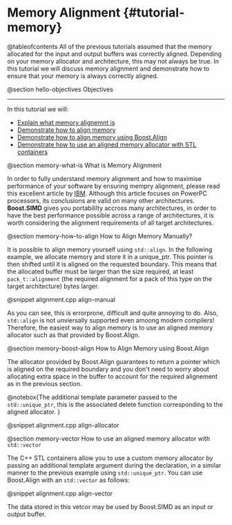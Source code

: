 Memory Alignment {#tutorial-memory}
=========

@tableofcontents
All of the previous tutorials assumed that the memory allocated for the input and output
buffers was correctly aligned. Depending on your memory allocator and architecture,
this may not always be true. In this tutorial we will discuss memory alignment
and demonstrate how to ensure that your memory is always correctly aligned.

@section hello-objectives Objectives

-------------------------------------

In this tutorial we will:
- [Explain what memory alignemnt is](#memory-what-is)
- [Demonstrate how to align memory](#memory-how-to-align)
- [Demonstrate how to align memory using Boost.Align](#memory-boost-align)
- [Demonstrate how to use an aligned memory allocator with STL containers](#memory-vector)

@section memory-what-is What is Memory Alignment

In order to fully understand memory alignment and how to maximise performance of your software by
ensuring mempry alignment, please read this excellent article by [IBM](http://www.ibm.com/developerworks/library/pa-dalign/).
Although this article focuses on PowerPC processors, its conclusions are valid on many other architectures.
**Boost.SIMD** gives you portabililty accross many architectures, in order to have the best
performance possible across a range of architectures, it is worth considering the alignment requirements
of all target architectures.

@section memory-how-to-align How to Align Memory Manually?

It is possible to align memory yourself using `std::align`. In the following example, we allocate memory
and store it in a unique_ptr. This pointer is then shifted until it is aligned on the requested boundary.
This means that the allocated buffer must be larger than the size required, at least `pack_t::alignment`
(the required alignment for a pack of this type on the target architecture) bytes larger.

@snippet alignment.cpp align-manual

As you can see, this is errorprone, difficult and quite annoying to do. Also, `std::align`
is not unviersally supported even amoong modern compilers! Therefore, the easiest
way to align memory is to use an aligned memory allocator such as that provided by Boost.Align. 

@section memory-boost-align How to Align Memory using Boost.Align

The allocator provided by Boost.Align guarantees to return a pointer which is
aligned on the required boundary and you don't need to worry about
allocating extra space in the buffer to account for the required alignement as in
the previous section. 

@notebox{The additional template parameter passed to the `std::unique_ptr`,
this is the associated delete function corresponding to
the aligned allocator.
}

@snippet alignment.cpp align-allocator

@section memory-vector How to use an aligned memory allocator with `std::vector`

The C++ STL containers allow you to use a custom memory allocator by passing
an additional template argument during the declaration, in a similar manner
to the previous example using `std::unique_ptr`. You can
use Boost.Align with an `std::vector` as follows:

@snippet alignment.cpp align-vector

The data stored in this vetcor may be used by Boost.SIMD as an input or
output buffer.
